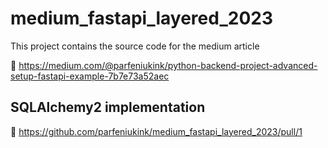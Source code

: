 # medium_fastapi_layered_2023
This project contains the source code for the medium article

🔗 https://medium.com/@parfeniukink/python-backend-project-advanced-setup-fastapi-example-7b7e73a52aec


## SQLAlchemy2 implementation
🔗 https://github.com/parfeniukink/medium_fastapi_layered_2023/pull/1
